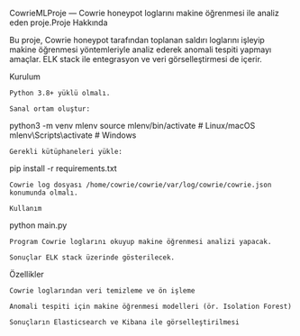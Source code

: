 CowrieMLProje — Cowrie honeypot loglarını makine öğrenmesi ile analiz eden proje.Proje Hakkında

Bu proje, Cowrie honeypot tarafından toplanan saldırı loglarını işleyip makine öğrenmesi yöntemleriyle analiz ederek anomali tespiti yapmayı amaçlar. ELK stack ile entegrasyon ve veri görselleştirmesi de içerir.

Kurulum

    Python 3.8+ yüklü olmalı.

    Sanal ortam oluştur:

python3 -m venv mlenv
source mlenv/bin/activate  # Linux/macOS  
mlenv\Scripts\activate     # Windows

    Gerekli kütüphaneleri yükle:

pip install -r requirements.txt

    Cowrie log dosyası /home/cowrie/cowrie/var/log/cowrie/cowrie.json konumunda olmalı.

    Kullanım

python main.py

    Program Cowrie loglarını okuyup makine öğrenmesi analizi yapacak.

    Sonuçlar ELK stack üzerinde gösterilecek.

Özellikler

    Cowrie loglarından veri temizleme ve ön işleme

    Anomali tespiti için makine öğrenmesi modelleri (ör. Isolation Forest)

    Sonuçların Elasticsearch ve Kibana ile görselleştirilmesi

